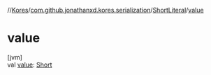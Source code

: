 //[Kores](../../../index.md)/[com.github.jonathanxd.kores.serialization](../index.md)/[ShortLiteral](index.md)/[value](value.md)

# value

[jvm]\
val [value](value.md): [Short](https://kotlinlang.org/api/latest/jvm/stdlib/kotlin/-short/index.html)
